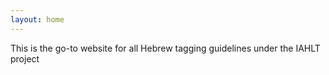 ```yaml
---
layout: home
---
```


This is the go-to website for all Hebrew tagging guidelines under the IAHLT project
